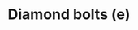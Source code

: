 ---
layout: item
title: Diamond bolts (e)
item-id: 9243
datatable: true
id: 9243
name: "Diamond bolts (e)"
members: true
lowalch: 84
highalch: 126
examine: "Enchanted Diamond tipped Adamantite Crossbow Bolts."
monsters:
  - id: 6504
    name: "Venenatis"
    members: true
    combat_level: 464
    wiki_url: "https://oldschool.runescape.wiki/w/Venenatis"
    drops:
      - quantity: "100"
        rarity: 0.0390625
        drop_requirements: null
---